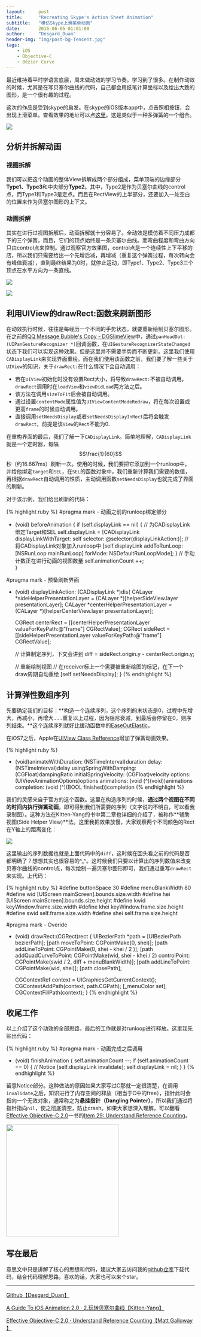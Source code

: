 ```yaml
---
layout:     post
title:      "Recreating Skype's Action Sheet Animation"
subtitle:   "模仿Skype上滑菜单动画"
date:       2016-06-05 01:01:00
author:     "Desgard_Duan"
header-img: "img/post-bg-Tencent.jpg"
tags:
    - iOS
    - Objective-C
    - Bézier Curve
---
```


最近维持着平时学语言底层，周末做动效的学习节奏。学习到了很多。在制作动效的时候，尤其是在写贝塞尔曲线的代码，自己都会用纸笔计算坐标以及绘出大致的图形，是一个很有趣的过程。

这次的作品是受到skype的启发。在skype的iOS版本app中，点击照相按钮，会出现上滑菜单。查看效果的地址可以点[这里](http://capptivate.co/2015/02/01/skype-qik/)。这是类似于一种多弹簧的一个组合。

![](/assets/img/post_img/2016-06-05/demo0.gif)

## 分析并拆解动画

### 视图拆解

我们可以把这个动画的整体View拆解成两个部分组成，菜单顶端的边缘部分**Type1、Type3**和中央部分**Type2**。其中，Type2是作为贝塞尔曲线的control点，而Type1和Type3是定点。而且在RectView的上半部分，还要加入一处空白的位置来作为贝塞尔图形的上下文。

### 动画拆解

其实在进行过视图拆解后，动画拆解就十分容易了。全动效是模仿着不同压力成都下的三个弹簧，而且，它们的顶点始终是一条贝塞尔曲线。而弯曲程度和弯曲方向只由control点来控制。通过观察官方效果图，control点是一个连续性上下平移的店，所以我们只需要给出一个先增后减，再增减（重复这个弹簧过程，每次转向会有峰值衰减），直到最终结果为0时，就停止运动，即Type1、Type2、Type3三个顶点在水平方向为一条直线。

![](/assets/img/post_img/2016-06-05/demo1.png)

![](/assets/img/post_img/2016-06-05/demo2.png)

## 利用UIView的drawRect:函数来刷新图形

在动效执行时候，往往是每经历一个不同的手势状态，就要重新绘制贝塞尔图形。在之前的[QQ Message Bubble's Copy - DGSlimeView](http://desgard.com/2016/05/28/DGSlimeView/)中，通过`panHeadDot: (UIPanGestureRecognizer *)`回调函数，在`UIGestureRecognizerStateChanged`状态下我们可以实现这种效果。但是这里并不需要手势而不断更新。这里我们使用`CADisplayLink`来实现界面重绘。而在我们使用该函数之前，我们要了解一些关于`UIView`的知识，关于`drawRect:`在什么情况下会自动调用：

- 若在`UIView`初始化时没有设置Rect大小，将导致`drawRect:`不被自动调用。`drawRect`调用时在`loadView`和`viewDidLoad`两方法之后。
- 该方法在调用`sizeToFit`后会被自动调用。
- 通过设置`contentMode`属性值为`UIViewContentModeRedraw`，将在每次设置或更高`frame`的时候自动调用。
- 直接调用`setNeedsDisplay`或者`setNeedsDisplayInRect`后将会触发`drawRect`，前提是该`View`的`Rect`不能为0.

在重构界面的最后，我们了解一下`CADisplayLink`。简单地理解，`CADisplayLink`就是一个定时器，每隔$$\frac{1}{60}$$秒（约16.667ms）刷新一次。使用的时候，我们要把它添加到一个runloop中，并给他绑定`target`和`SEL`，在`SEL`的函数对象中，我们重新计算我们需要的数值，再根据`drawRect`自动调用的性质，主动调用函数`setNeedsDisplay`也就完成了界面的刷新。

对于该示例，我们给出刷新的代码：

{% highlight ruby %}
#pragma mark - 动画之前的runloop绑定部分
- (void) beforeAnimation {
    if (self.displayLink == nil) {
        // 为CADisplayLink绑定Target和SEL
        self.displayLink = [CADisplayLink displayLinkWithTarget: self selector: @selector(displayLinkAction:)];
        // 将CADisplayLink对象加入runloop中
        [self.displayLink addToRunLoop: [NSRunLoop mainRunLoop] forMode: NSDefaultRunLoopMode];
    }
    // 手动计数正在进行动画的视图数量
    self.animationCount ++;     
}

#pragma mark - 预备刷新界面
- (void) displayLinkAction: (CADisplayLink *)dis{
    CALayer *sideHelperPresentationLayer   =  (CALayer *)[helperSideView.layer presentationLayer];
    CALayer *centerHelperPresentationLayer =  (CALayer *)[helperCenterView.layer presentationLayer];
    
    CGRect centerRect = [[centerHelperPresentationLayer valueForKeyPath:@"frame"] CGRectValue];
    CGRect sideRect = [[sideHelperPresentationLayer valueForKeyPath:@"frame"] CGRectValue];
    
    // 计算制定序列，下文会讲到
    diff = sideRect.origin.y - centerRect.origin.y;

    // 重新绘制视图
    // 在receiver标上一个需要被重新绘图的标记，在下一个draw周期自动重绘
    [self setNeedsDisplay];
}
{% endhighlight %}

## 计算弹性数组序列

先要确定我们的目标：**构造一个连续序列，这个序列的末状态是0，过程中先增大，再减小，再增大……重复以上过程，因为阻尼衰减，到最后会停留在0，则序列结束。**这个连续序列就好比缓动函数中的[EaseOutElastic](http://www.xuanfengge.com/easeing/easeing/#easeOutElastic)。

在iOS7之后，Apple在[UIView Class Refference](https://developer.apple.com/library/ios/documentation/UIKit/Reference/UIView_Class/#//apple_ref/occ/clm/UIView/animateWithDuration:delay:usingSpringWithDamping:initialSpringVelocity:options:animations:completion:)增加了弹簧动画效果。

{% highlight ruby %}
+ (void)animateWithDuration: (NSTimeInterval)duration
                      delay: (NSTimeInterval)delay
     usingSpringWithDamping: (CGFloat)dampingRatio
      initialSpringVelocity: (CGFloat)velocity
                    options: (UIViewAnimationOptions)options
                 animations: (void (^)(void))animations
                 completion: (void (^)(BOOL finished))completion
{% endhighlight %}

我们的灵感来自于官方的这个函数。这里在构造序列的时候，**通过两个视图在不同的时间内执行弹簧动画**，即可得到我们所需要的序列（文字说的不明白，可以看我录制图）。这种方法在Kitten-Yang的书中第二章也详细的介绍了，被称作**辅助视图(Side Helper View)**法。这里我把效果放慢，大家观察两个不同颜色的Rect在Y轴上的距离变化：

![](/assets/img/post_img/2016-06-05/demo3.gif)

这里输出的序列数据也就是上面代码中的`diff`，这时候在回头看之前的代码是否都明确了？想想其实也很容易的^_^。这时候我们只要以计算出的序列数值来改变贝塞尔曲线的control点，每次绘制一遍贝塞尔图形即可，我们通过重写`drawRect`来实现。上代码：

{% highlight ruby %}
#define buttonSpace 30
#define menuBlankWidth 80
#define wid [UIScreen mainScreen].bounds.size.width
#define hei [UIScreen mainScreen].bounds.size.height
#define kwid keyWindow.frame.size.width
#define khei keyWindow.frame.size.height
#define swid self.frame.size.width
#define shei self.frame.size.height

#pragma mark - Overide
- (void) drawRect:(CGRect)rect {
    UIBezierPath *path = [UIBezierPath bezierPath];
    [path moveToPoint: CGPointMake(0, shei)];
    [path addLineToPoint: CGPointMake(0, shei - khei / 2 )];
    [path addQuadCurveToPoint: CGPointMake(wid, shei - khei / 2)
                 controlPoint: CGPointMake(swid / 2,  diff + menuBlankWidth)];
    [path addLineToPoint: CGPointMake(wid, shei)];
    [path closePath];
    
    CGContextRef context = UIGraphicsGetCurrentContext();
    CGContextAddPath(context, path.CGPath);
    [_menuColor set];
    CGContextFillPath(context);
}
{% endhighlight %}

## 收尾工作

以上介绍了这个动效的全部思路，最后的工作就是对runloop进行释放。这里我先贴出代码：

{% highlight ruby %}
#pragma mark - 动画完成之后调用
- (void) finishAnimation {
    self.animationCount --;
    if (self.animationCount == 0) {
        // Notice
        [self.displayLink invalidate];
        self.displayLink = nil;
    }
}
{% endhighlight %}

留意Notice部分。这种做法的原因如果大家写过C那就一定很清楚，在调用`invalidate`之后，知识进行了内存空间的释放（相当于C中的free），指针此时会指向一个无效对象，通常称之为**悬挂指针（Dangling Pointer）**，所以我们通过将指针指向`nil`，使之彻底清空，防止crash。如果大家想深入理解，可以翻看[Effective Objective-C 2.0](https://book.douban.com/subject/25829244/)一书的[Item 29: Understand Reference Counting](https://ishepherdminer.gitbooks.io/effective-objective-c-diary/content/di_29_67613a_li_jie_yin_yong_ji_shu.html)。

<img src="/assets/img/post_img/2016-06-05/demo00.gif" width="300px"/>

## 写在最后

意思文中只是讲解了核心的思想和代码，建议大家去访问我的[github仓库](https://github.com/dgytdhy/DGGooeySlideMenu)下载代码，结合代码理解思路。喜欢的话，大家也可以来个star。

---

[Github【Desgard_Duan】](https://github.com/dgytdhy/DGGooeySlideMenu)

[A Guide To iOS Animation 2.0 · 2.玩转贝塞尔曲线【Kitten-Yang】](http://book.kittenyang.com/)

[Effective Objective-C 2.0 · Understand Reference Counting【Matt Galloway 】](https://ishepherdminer.gitbooks.io/effective-objective-c-diary/content/di_29_67613a_li_jie_yin_yong_ji_shu.html)
